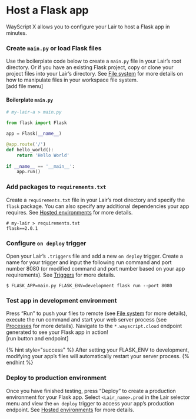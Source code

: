 # Host a Flask app

WayScript X allows you to configure your Lair to host a Flask app in minutes.

### Create `main.py` or load Flask files

Use the boilerplate code below to create a `main.py` file in your Lair’s root directory. Or if you have an existing Flask project, copy or clone your project files into your Lair’s directory. See [File system](https://coda.io/d/WayScript-X-Docs_d2kDMDaZ6QP/File-system_sua4L) for more details on how to manipulate files in your workspace file system.  
\[add file menu\]

#### Boilerplate `main.py`

```python
# my-lair-a > main.py

from flask import Flask

app = Flask(__name__)

@app.route('/')
def hello_world():
    return 'Hello World'
    
if __name__ == '__main__':
    app.run()
```

### Add packages to `requirements.txt`

Create a `requirements.txt` file in your Lair’s root directory and specify the `flask` package. You can also specify any additional dependencies your app requires. See [Hosted environments](https://coda.io/d/WayScript-X-Docs_d2kDMDaZ6QP/Hosted-environments_suwGe) for more details.

```text
# my-lair > requirements.txt
flask==2.0.1
```

### Configure `on deploy` trigger

Open your Lair’s `.triggers` file and add a new `on deploy` trigger. Create a name for your trigger and input the following run command and port number 8080 \(or modified command and port number based on your app requirements\). See [Triggers](https://coda.io/d/WayScript-X-Docs_d2kDMDaZ6QP/Triggers_suAFX) for more details.

```text
$ FLASK_APP=main.py FLASK_ENV=development flask run --port 8080
```

### Test app in development environment

Press “Run” to push your files to remote \(see [File system](https://coda.io/d/WayScript-X-Docs_d2kDMDaZ6QP/File-system_sua4L) for more details\), execute the run command and start your web server process \(see [Processes](https://coda.io/d/WayScript-X-Docs_d2kDMDaZ6QP/Processes_sudu-) for more details\). Navigate to the `*.wayscript.cloud` endpoint generated to see your Flask app in action!  
\[run button and endpoint\]

{% hint style="success" %}
After setting your FLASK\_ENV to development, modifying your app’s files will automatically restart your server process.
{% endhint %}

### Deploy to production environment

Once you have finished testing, press “Deploy” to create a production environment for your Flask app. Select `<Lair_name>.prod` in the Lair selector menu and view the `on deploy` trigger to access your app’s production endpoint. See [Hosted environments](https://coda.io/d/WayScript-X-Docs_d2kDMDaZ6QP/Hosted-environments_suwGe) for more details.

